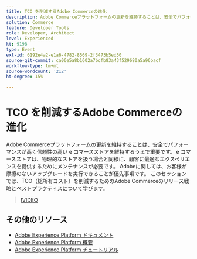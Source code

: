 ```yaml
---
title: TCO を削減するAdobe Commerceの進化
description: Adobe Commerceプラットフォームの更新を維持することは、安全でパフォーマンスが高く信頼性の高い e コマースストアを維持するうえで重要です。 e コマースストアは、物理的なストアを扱う場合と同様に、顧客に最適なエクスペリエンスを提供するためにメンテナンスが必要です。  Adobeに関しては、お客様が摩擦のないアップグレードを実行できることが優先事項です。 このセッションでは、TCO（総所有コスト）を削減するためのAdobe Commerceのリリース戦略とベストプラクティスについて学びます。
solution: Commerce
feature: Developer Tools
role: Developer, Architect
level: Experienced
kt: 9198
type: Event
exl-id: 6192e4a2-e1a6-4782-8569-2f3473b5ed50
source-git-commit: ca06e5a8b1602a7bcfb83a43f529680a5a96bacf
workflow-type: tm+mt
source-wordcount: '212'
ht-degree: 15%

---
```


# TCO を削減するAdobe Commerceの進化

Adobe Commerceプラットフォームの更新を維持することは、安全でパフォーマンスが高く信頼性の高い e コマースストアを維持するうえで重要です。 e コマースストアは、物理的なストアを扱う場合と同様に、顧客に最適なエクスペリエンスを提供するためにメンテナンスが必要です。  Adobeに関しては、お客様が摩擦のないアップグレードを実行できることが優先事項です。 このセッションでは、TCO（総所有コスト）を削減するためのAdobe Commerceのリリース戦略とベストプラクティスについて学びます。

>[!VIDEO](https://video.tv.adobe.com/v/337765/?quality=12&learn=on&hidetitle=true)

## その他のリソース

- [Adobe Experience Platform ドキュメント](https://experienceleague.adobe.com/docs/experience-platform.html?lang=ja)
- [Adobe Experience Platform 概要](https://experienceleague.adobe.com/docs/experience-platform/landing/home.html?lang=ja)
- [Adobe Experience Platform チュートリアル](https://experienceleague.adobe.com/docs/platform-learn/tutorials/overview.html?lang=ja)
